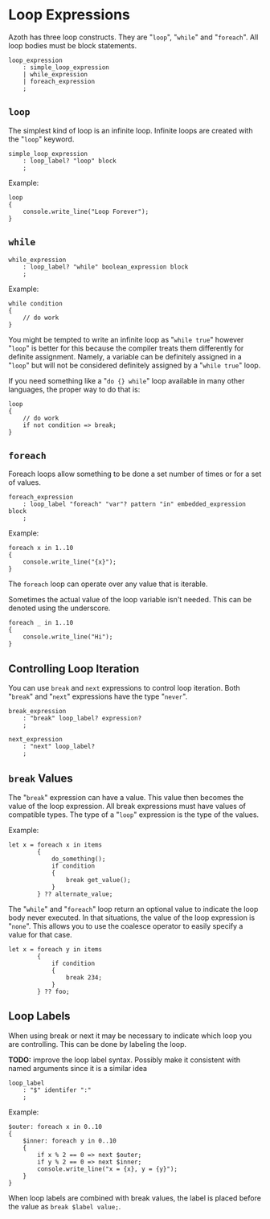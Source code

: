 # Loop Expressions

Azoth has three loop constructs. They are "`loop`", "`while`" and "`foreach`". All loop bodies must be block statements.

```grammar
loop_expression
    : simple_loop_expression
    | while_expression
    | foreach_expression
    ;
```

## `loop`

The simplest kind of loop is an infinite loop. Infinite loops are created with the "`loop`" keyword.

```grammar
simple_loop_expression
    : loop_label? "loop" block
    ;
```

Example:

```azoth
loop
{
    console.write_line("Loop Forever");
}
```

## `while`

```grammar
while_expression
    : loop_label? "while" boolean_expression block
    ;
```

Example:

```azoth
while condition
{
    // do work
}
```

You might be tempted to write an infinite loop as "`while true`" however "`loop`" is better for this because the compiler treats them differently for definite assignment. Namely, a variable can be definitely assigned in a "`loop`" but will not be considered definitely assigned by a "`while true`" loop.

If you need something like a "`do {} while`" loop available in many other languages, the proper way to do that is:

```azoth
loop
{
    // do work
    if not condition => break;
}
```

## `foreach`

Foreach loops allow something to be done a set number of times or for a set of values.

```grammar
foreach_expression
    : loop_label "foreach" "var"? pattern "in" embedded_expression block
    ;
```

Example:

```azoth
foreach x in 1..10
{
    console.write_line("{x}");
}
```

The `foreach` loop can operate over any value that is iterable.

Sometimes the actual value of the loop variable isn't needed. This can be denoted using the underscore.

```azoth
foreach _ in 1..10
{
    console.write_line("Hi");
}
```

## Controlling Loop Iteration

You can use `break` and `next` expressions to control loop iteration. Both "`break`" and "`next`" expressions have the type "`never`".

```grammar
break_expression
    : "break" loop_label? expression?
    ;

next_expression
    : "next" loop_label?
    ;
```

## `break` Values

The "`break`" expression can have a value. This value then becomes the value of the loop expression. All break expressions must have values of compatible types. The type of a "`loop`" expression is the type of the values.

Example:

```azoth
let x = foreach x in items
        {
            do_something();
            if condition
            {
                break get_value();
            }
        } ?? alternate_value;
```

The  "`while`" and "`foreach`" loop return an optional value to indicate the loop body never executed. In that situations, the value of the loop expression is "`none`". This allows you to use the coalesce operator to easily specify a value for that case.

```azoth
let x = foreach y in items
        {
            if condition
            {
                break 234;
            }
        } ?? foo;
```

## Loop Labels

When using break or next it may be necessary to indicate which loop you are controlling. This can be done by labeling the loop.

**TODO:** improve the loop label syntax. Possibly make it consistent with named arguments since it is a similar idea

```grammar
loop_label
    : "$" identifer ":"
    ;
```

Example:

```azoth
$outer: foreach x in 0..10
{
    $inner: foreach y in 0..10
    {
        if x % 2 == 0 => next $outer;
        if y % 2 == 0 => next $inner;
        console.write_line("x = {x}, y = {y}");
    }
}
```

When loop labels are combined with break values, the label is placed before the value as `break $label value;`.
